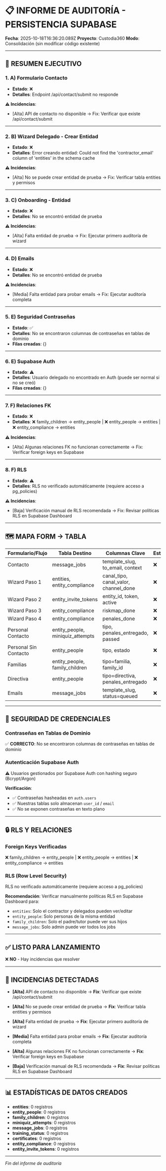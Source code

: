 
# 📋 INFORME DE AUDITORÍA - PERSISTENCIA SUPABASE
**Fecha**: 2025-10-18T16:36:20.089Z
**Proyecto**: Custodia360
**Modo**: Consolidación (sin modificar código existente)

---

## 📝 RESUMEN EJECUTIVO


### 1. A) Formulario Contacto
- **Estado**: ❌
- **Detalles**: Endpoint /api/contact/submit no responde


**⚠️ Incidencias**:
  - [Alta] API de contacto no disponible
    → Fix: Verificar que existe /api/contact/submit

---

### 2. B) Wizard Delegado - Crear Entidad
- **Estado**: ❌
- **Detalles**: Error creando entidad: Could not find the 'contractor_email' column of 'entities' in the schema cache


**⚠️ Incidencias**:
  - [Alta] No se puede crear entidad de prueba
    → Fix: Verificar tabla entities y permisos

---

### 3. C) Onboarding - Entidad
- **Estado**: ❌
- **Detalles**: No se encontró entidad de prueba


**⚠️ Incidencias**:
  - [Alta] Falta entidad de prueba
    → Fix: Ejecutar primero auditoría de wizard

---

### 4. D) Emails
- **Estado**: ❌
- **Detalles**: No se encontró entidad de prueba


**⚠️ Incidencias**:
  - [Media] Falta entidad para probar emails
    → Fix: Ejecutar auditoría completa

---

### 5. E) Seguridad Contraseñas
- **Estado**: ✅
- **Detalles**: No se encontraron columnas de contraseñas en tablas de dominio
- **Filas creadas**: {}


---

### 6. E) Supabase Auth
- **Estado**: ⚠️
- **Detalles**: Usuario delegado no encontrado en Auth (puede ser normal si no se creó)
- **Filas creadas**: {}


---

### 7. F) Relaciones FK
- **Estado**: ❌
- **Detalles**: ❌ family_children → entity_people | ❌ entity_people → entities | ❌ entity_compliance → entities


**⚠️ Incidencias**:
  - [Alta] Algunas relaciones FK no funcionan correctamente
    → Fix: Verificar foreign keys en Supabase

---

### 8. F) RLS
- **Estado**: ⚠️
- **Detalles**: RLS no verificado automáticamente (requiere acceso a pg_policies)


**⚠️ Incidencias**:
  - [Baja] Verificación manual de RLS recomendada
    → Fix: Revisar políticas RLS en Supabase Dashboard


---

## 🗺️ MAPA FORM → TABLA

| Formulario/Flujo | Tabla Destino | Columnas Clave | Estado |
|------------------|---------------|----------------|---------|
| Contacto | message_jobs | template_slug, to_email, context | ❌ |
| Wizard Paso 1 | entities, entity_compliance | canal_tipo, canal_valor, channel_done | ❌ |
| Wizard Paso 2 | entity_invite_tokens | entity_id, token, active | ❌ |
| Wizard Paso 3 | entity_compliance | riskmap_done | ❌ |
| Wizard Paso 4 | entity_compliance | penales_done | ❌ |
| Personal Contacto | entity_people, miniquiz_attempts | tipo, penales_entregado, passed | ❌ |
| Personal Sin Contacto | entity_people | tipo, estado | ❌ |
| Familias | entity_people, family_children | tipo=familia, family_id | ❌ |
| Directiva | entity_people | tipo=directiva, penales_entregado | ❌ |
| Emails | message_jobs | template_slug, status=queued | ❌ |

---

## 🔐 SEGURIDAD DE CREDENCIALES

### Contraseñas en Tablas de Dominio
✅ **CORRECTO**: No se encontraron columnas de contraseñas en tablas de dominio

### Autenticación Supabase Auth
⚠️ Usuarios gestionados por Supabase Auth con hashing seguro (Bcrypt/Argon)

**Verificación**:
- ✅ Contraseñas hasheadas en `auth.users`
- ✅ Nuestras tablas solo almacenan `user_id` / `email`
- ✅ No se exponen contraseñas en texto plano

---

## 🔒 RLS Y RELACIONES

### Foreign Keys Verificadas
❌ family_children → entity_people | ❌ entity_people → entities | ❌ entity_compliance → entities

### RLS (Row Level Security)
RLS no verificado automáticamente (requiere acceso a pg_policies)

**Recomendación**: Verificar manualmente políticas RLS en Supabase Dashboard para:
- `entities`: Solo el contractor y delegados pueden ver/editar
- `entity_people`: Solo personas de la misma entidad
- `family_children`: Solo el padre/tutor puede ver sus hijos
- `message_jobs`: Solo admin puede ver todos los jobs

---

## ✅ LISTO PARA LANZAMIENTO

❌ **NO** - Hay incidencias que resolver

---

## 🚨 INCIDENCIAS DETECTADAS

- **[Alta]** API de contacto no disponible
  → **Fix**: Verificar que existe /api/contact/submit

- **[Alta]** No se puede crear entidad de prueba
  → **Fix**: Verificar tabla entities y permisos

- **[Alta]** Falta entidad de prueba
  → **Fix**: Ejecutar primero auditoría de wizard

- **[Media]** Falta entidad para probar emails
  → **Fix**: Ejecutar auditoría completa

- **[Alta]** Algunas relaciones FK no funcionan correctamente
  → **Fix**: Verificar foreign keys en Supabase

- **[Baja]** Verificación manual de RLS recomendada
  → **Fix**: Revisar políticas RLS en Supabase Dashboard

---

## 📊 ESTADÍSTICAS DE DATOS CREADOS

- **entities**: 0 registros
- **entity_people**: 0 registros
- **family_children**: 0 registros
- **miniquiz_attempts**: 0 registros
- **message_jobs**: 0 registros
- **training_status**: 0 registros
- **certificates**: 0 registros
- **entity_compliance**: 0 registros
- **entity_invite_tokens**: 0 registros

---

*Fin del informe de auditoría*
  